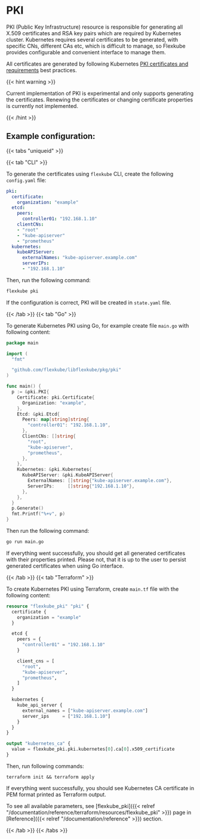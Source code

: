 # PKI

PKI (Public Key Infrastructure) resource is responsible for generating all X.509 certificates and RSA key pairs which are required by Kubernetes cluster. Kubernetes requires several certificates to be generated, with specific CNs, different CAs etc, which is difficult to manage, so Flexkube provides configurable and convenient interface to manage them.

All certificates are generated by following Kubernetes [PKI certificates and requirements](https://kubernetes.io/docs/setup/best-practices/certificates/) best practices.

{{< hint warning >}}

Current implementation of PKI is experimental and only supports generating the certificates. Renewing the certificates or changing certificate properties is currently not implemented.

{{< /hint >}}

## Example configuration:

{{< tabs "uniqueid" >}}

{{< tab "CLI" >}}

To generate the certificates using `flexkube` CLI, create the following `config.yaml` file:

```yaml
pki:
  certificate:
    organization: "example"
  etcd:
    peers:
      controller01: "192.168.1.10"
    clientCNs:
    - "root"
    - "kube-apiserver"
    - "prometheus"
  kubernetes:
    kubeAPIServer:
      externalNames: "kube-apiserver.example.com"
      serverIPs:
      - "192.168.1.10"
```

Then, run the following command:

```sh
flexkube pki
```

If the configuration is correct, PKI will be created in `state.yaml` file.

{{< /tab >}}
{{< tab "Go" >}}

To generate Kubernetes PKI using Go, for example create file `main.go` with following content:

```go
package main

import (
  "fmt"

  "github.com/flexkube/libflexkube/pkg/pki"
)

func main() {
  p := &pki.PKI{
    Certificate: pki.Certificate{
      Organization: "example",
    },
    Etcd: &pki.Etcd{
      Peers: map[string]string{
        "controller01": "192.168.1.10",
      },
      ClientCNs: []string{
        "root",
        "kube-apiserver",
        "prometheus",
      },
    },
    Kubernetes: &pki.Kubernetes{
      KubeAPIServer: &pki.KubeAPIServer{
        ExternalNames: []string{"kube-apiserver.example.com"},
        ServerIPs:     []string{"192.168.1.10"},
      },
    },
  }
  p.Generate()
  fmt.Printf("%+v", p)
}
```

Then run the following command:

```sh
go run main.go
```

If everything went successfully, you should get all generated certificates with their properties printed. Please not, that it is up to the user to persist generated certificates when using Go interface.

{{< /tab >}}
{{< tab "Terraform" >}}

To create Kubernetes PKI using Terraform, create `main.tf` file with the following content:

```tf
resource "flexkube_pki" "pki" {
  certificate {
    organization = "example"
  }

  etcd {
    peers = {
      "controller01" = "192.168.1.10"
    }

    client_cns = [
      "root",
      "kube-apiserver",
      "prometheus",
    ]
  }

  kubernetes {
    kube_api_server {
      external_names = ["kube-apiserver.example.com"]
      server_ips     = ["192.168.1.10"]
    }
  }
}

output "kubernetes_ca" {
  value = flexkube_pki.pki.kubernetes[0].ca[0].x509_certificate
}
```
Then, run following commands:

```
terraform init && terraform apply
```

If everything went successfully, you should see Kubernetes CA certificate in PEM format printed as Terraform output.

To see all available parameters, see [flexkube_pki]({{< relref "/documentation/reference/terraform/resources/flexkube_pki" >}}) page in [Reference]({{< relref "/documentation/reference" >}}) section.

 {{< /tab >}}
{{< /tabs >}}